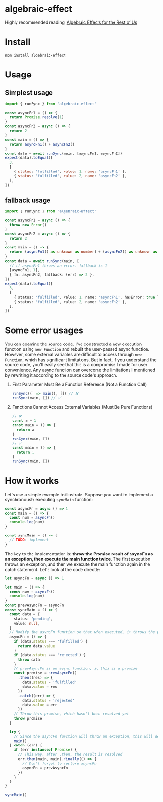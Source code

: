 # algebraic-effect

Highly recommended reading: [Algebraic Effects for the Rest of Us](https://overreacted.io/algebraic-effects-for-the-rest-of-us)

# Install

```bash
npm install algebraic-effect
```

# Usage

## Simplest usage

```js
import { runSync } from 'algebraic-effect'

const asyncFn1 = () => {
  return Promise.resolve(1)
}
const asyncFn2 = async () => {
  return 2
}
const main = () => {
  return asyncFn1() + asyncFn2()
}
const data = await runSync(main, [asyncFn1, asyncFn2])
expect(data).toEqual([
  3,
  [
    { status: 'fulfilled', value: 1, name: 'asyncFn1' },
    { status: 'fulfilled', value: 2, name: 'asyncFn2' },
  ],
])
```

## fallback usage

```ts
import { runSync } from 'algebraic-effect'

const asyncFn1 = async () => {
  throw new Error()
}
const asyncFn2 = async () => {
  return 2
}
const main = () => {
  return (asyncFn1() as unknown as number) + (asyncFn2() as unknown as number)
}
const data = await runSync(main, [
  // if asyncFn1 throws an error, fallback is 1
  [asyncFn1, 1],
  { fn: asyncFn2, fallback: (err) => 2 },
])
expect(data).toEqual([
  3,
  [
    { status: 'fulfilled', value: 1, name: 'asyncFn1', hasError: true },
    { status: 'fulfilled', value: 2, name: 'asyncFn2' },
  ],
])
```

# Some error usages

You can examine the source code. I've constructed a new execution function using `new Function` and rebuilt the user-passed async function. However, some external variables are difficult to access through `new Function`, which has significant limitations. But in fact, if you understand the source code, you'll easily see that this is a compromise I made for user convenience. Any async function can overcome the limitations I mentioned by rewriting it according to the source code's approach.

1. First Parameter Must Be a Function Reference (Not a Function Call)
   ```ts
   runSync(() => main(), []) // ❌
   runSync(main, []) // ✅
   ```
2. Functions Cannot Access External Variables (Must Be Pure Functions)
   ```ts
   // ❌
   const a = 1
   const main = () => {
     return a
   }
   runSync(main, [])
   // ✅
   const main = () => {
     return 1
   }
   runSync(main, [])
   ```

# How it works

Let's use a simple example to illustrate. Suppose you want to implement a synchronously executing `syncMain` function:

```ts
const asyncFn = async () => 1
const main = () => {
  const num = asyncFn()
  console.log(num)
}

const syncMain = () => {
  // TODO: implement
}
```

The key to the implementation is: **throw the Promise result of asyncFn as an exception, then execute the main function twice**. The first execution throws an exception, and then we execute the main function again in the catch statement. Let's look at the code directly:

```ts
let asyncFn = async () => 1

let main = () => {
  const num = asyncFn()
  console.log(num)
}
const prevAsyncFn = asyncFn
const syncMain = () => {
  const data = {
    status: 'pending',
    value: null,
  }
  // Modify the asyncFn function so that when executed, it throws the promise containing the final result
  asyncFn = () => {
    if (data.status === 'fulfilled') {
      return data.value
    }
    if (data.status === 'rejected') {
      throw data
    }
    // prevAsyncFn is an async function, so this is a promise
    const promise = prevAsyncFn()
      .then((res) => {
        data.status = 'fulfilled'
        data.value = res
      })
      .catch((err) => {
        data.status = 'rejected'
        data.value = err
      })
    // Throw this promise, which hasn't been resolved yet
    throw promise
  }

  try {
    // Since the asyncFn function will throw an exception, this will definitely enter the catch block
    main()
  } catch (err) {
    if (err instanceof Promise) {
      // This way, after .then, the result is resolved
      err.then(main, main).finally(() => {
        // Don't forget to restore asyncFn
        asyncFn = prevAsyncFn
      })
    }
  }
}

syncMain()
```
